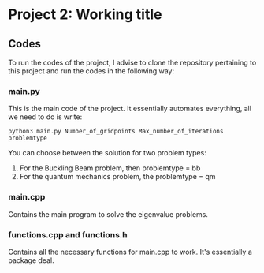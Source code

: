 # Project 2: Working title



## Codes
To run the codes of the project, I advise to clone the repository pertaining to this project and run the codes in the following way:

### main.py
This is the main code of the project. It essentially automates everything, all we need to do is write:

```console
python3 main.py Number_of_gridpoints Max_number_of_iterations problemtype

```

You can choose between the solution for two problem types:
1. For the Buckling Beam problem, then problemtype = bb
2. For the quantum mechanics problem, the problemtype = qm

### main.cpp
Contains the main program to solve the eigenvalue problems.

### functions.cpp and functions.h
Contains all the necessary functions for main.cpp to work. It's essentially a package deal.
